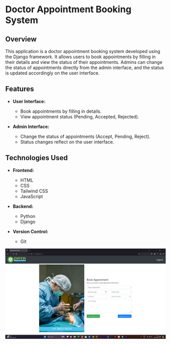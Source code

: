 # Doctor Appointment Booking System

## Overview
This application is a doctor appointment booking system developed using the Django framework. It allows users to book appointments by filling in their details and view the status of their appointments. Admins can change the status of appointments directly from the admin interface, and the status is updated accordingly on the user interface.

## Features
- **User Interface:**
  - Book appointments by filling in details.
  - View appointment status (Pending, Accepted, Rejected).

- **Admin Interface:**
  - Change the status of appointments (Accept, Pending, Reject).
  - Status changes reflect on the user interface.

## Technologies Used
- **Frontend:**
  - HTML
  - CSS
  - Tailwind CSS
  - JavaScript

- **Backend:**
  - Python
  - Django

- **Version Control:**
  - Git

![Description of the image](screenshots/Screenshot%20(34).png)
